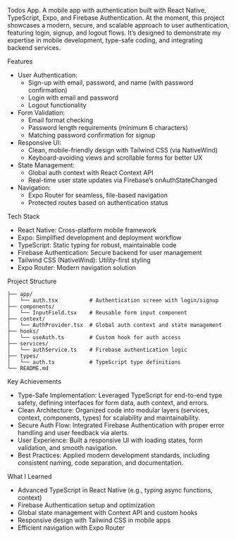 Todos App.
A mobile app with authentication built with React Native, TypeScript, Expo, and Firebase Authentication. At the moment, this project showcases a modern, secure, and scalable approach to user authentication, featuring login, signup, and logout flows. It’s designed to demonstrate my expertise in mobile development, type-safe coding, and integrating backend services.

Features

- User Authentication:
    - Sign-up with email, password, and name (with password confirmation)
    - Login with email and password
    - Logout functionality
- Form Validation:
    - Email format checking
    - Password length requirements (minimum 6 characters)
    - Matching password confirmation for signup
- Responsive UI:
    - Clean, mobile-friendly design with Tailwind CSS (via NativeWind)
    - Keyboard-avoiding views and scrollable forms for better UX
- State Management:
    - Global auth context with React Context API
    - Real-time user state updates via Firebase’s onAuthStateChanged
- Navigation:
    - Expo Router for seamless, file-based navigation
    - Protected routes based on authentication status

Tech Stack

- React Native: Cross-platform mobile framework
- Expo: Simplified development and deployment workflow
- TypeScript: Static typing for robust, maintainable code
- Firebase Authentication: Secure backend for user management
- Tailwind CSS (NativeWind): Utility-first styling
- Expo Router: Modern navigation solution

Project Structure

```
├── app/
│   └── auth.tsx          # Authentication screen with login/signup
├── components/
│   └── InputField.tsx    # Reusable form input component
├── context/
│   └── AuthProvider.tsx  # Global auth context and state management
├── hooks/
│   └── useAuth.ts        # Custom hook for auth access
├── services/
│   └── authService.ts    # Firebase authentication logic
├── types/
│   └── auth.ts           # TypeScript type definitions
└── README.md
```

Key Achievements

- Type-Safe Implementation: Leveraged TypeScript for end-to-end type safety, defining interfaces for form data, auth context, and errors.
- Clean Architecture: Organized code into modular layers (services, context, components, types) for scalability and maintainability.
- Secure Auth Flow: Integrated Firebase Authentication with proper error handling and user feedback via alerts.
- User Experience: Built a responsive UI with loading states, form validation, and smooth navigation.
- Best Practices: Applied modern development standards, including consistent naming, code separation, and documentation.

What I Learned

- Advanced TypeScript in React Native (e.g., typing async functions, context)
- Firebase Authentication setup and optimization
- Global state management with Context API and custom hooks
- Responsive design with Tailwind CSS in mobile apps
- Efficient navigation with Expo Router


